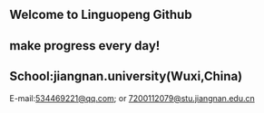 ## Welcome to Linguopeng Github  
##  make progress every day!
## School:jiangnan.university(Wuxi,China)
E-mail:534469221@qq.com; or
7200112079@stu.jiangnan.edu.cn



